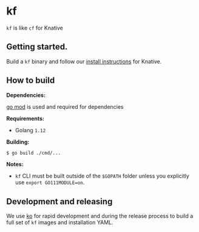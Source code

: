 # kf

`kf` is like `cf` for Knative

## Getting started.
Build a `kf` binary and follow our [install instructions](/.install.md) 
for Knative. 

## How to build

**Dependencies:**

[go mod](https://github.com/golang/go/wiki/Modules#quick-start) 
is used and required for dependencies

**Requirements:**

  - Golang `1.12`

**Building:**

```sh
$ go build ./cmd/...
```

**Notes:**

- `kf` CLI must be built outside of the `$GOPATH` folder unless 
you explicitly use `export GO111MODULE=on`.

## Development and releasing

We use [ko](https://github.com/google/ko) for rapid development 
and during the release process to build a full set of `kf` images 
and installation YAML.